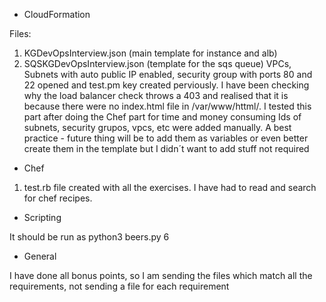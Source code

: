 - CloudFormation

Files:
1. KGDevOpsInterview.json (main template for instance and alb)
2. SQSKGDevOpsInterview.json (template for the sqs queue)
VPCs, Subnets with auto public IP enabled, security group with ports 80 and 22 opened and test.pm key created perviously.
I have been checking why the load balancer check throws a 403 and realised that it is because there were no index.html file in /var/www/httml/. I tested this part after doing the Chef part for time and money consuming
Ids of subnets, security grupos, vpcs, etc were added manually. A best practice - future thing will be to add them as variables or even better create them in the template but I didn´t want to add stuff not required 

- Chef

1. test.rb file created with all the exercises. I have had to read and search for chef recipes. 

- Scripting

It should be run as 
python3 beers.py 6

- General

I have done all bonus points, so I am sending the files which match all the requirements, not sending a file for each requirement
